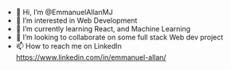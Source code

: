 - 👋 Hi, I’m @EmmanuelAllanMJ
- 👀 I’m interested in Web Development
- 🌱 I’m currently learning React, and Machine Learning
- 💞️ I’m looking to collaborate on some full stack Web dev project
- 📫 How to reach me on LinkedIn https://www.linkedin.com/in/emmanuel-allan/

<!---
EmmanuelAllanMJ/EmmanuelAllanMJ is a ✨ special ✨ repository because its `README.md` (this file) appears on your GitHub profile.
You can click the Preview link to take a look at your changes.
--->
